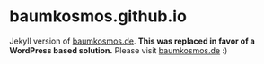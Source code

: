 # baumkosmos.github.io
Jekyll version of [baumkosmos.de](http://baumkosmos.de). **This was replaced in favor of a WordPress based solution.** Please visit [baumkosmos.de](http://baumkosmos.de) :)
